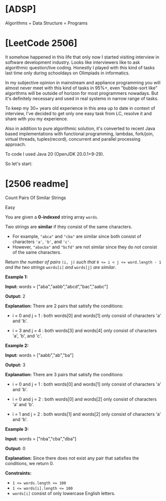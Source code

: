 # [ADSP]
Algorithms + Data Structure = Programs

# [LeetCode 2506] 
It somehow happened in this life that only now I started visiting interview in software development industry.
Looks like interviewers like to ask algorithmic question/live coding. Honestly I played with this kind of tasks 
last time only during schooldays on Olimpiads in informatics. 

In my subjective opinion in mainstream and appliance programming you will almost never
meet with this kind of tasks in 95%+, even "bubble-sort like" algorithms will be outside of
horizon for most programmers nowadays. But it's definitely necessary and used in real systems
in narrow range of tasks.

To keep my 30+ years old experience in this area up to date in context of interview, I've decided to 
get only one easy task from LC, resolve it and share with you my experience.

Also in addition to pure algorithmic solution, it's converted to recent Java based implementations with
functional programming, lambdas, fork/join, virtual threads, tuples(record), concurrent and parallel
processing approach.

To code I used Java 20 (OpenJDK 20.0.1+9-29).

So let's start:

# [2506 readme]
Count Pairs Of Similar Strings

Easy

You are given a **0-indexed** string array `words`.

Two strings are **similar** if they consist of the same characters.

*   For example, `"abca"` and `"cba"` are similar since both consist of characters `'a'`, `'b'`, and `'c'`.
*   However, `"abacba"` and `"bcfd"` are not similar since they do not consist of the same characters.

Return _the number of pairs_ `(i, j)` _such that_ `0 <= i < j <= word.length - 1` _and the two strings_ `words[i]` _and_ `words[j]` _are similar_.

**Example 1:**

**Input:** words = ["aba","aabb","abcd","bac","aabc"]

**Output:** 2

**Explanation:** There are 2 pairs that satisfy the conditions:

- i = 0 and j = 1 : both words[0] and words[1] only consist of characters 'a' and 'b'.

- i = 3 and j = 4 : both words[3] and words[4] only consist of characters 'a', 'b', and 'c'.

**Example 2:**

**Input:** words = ["aabb","ab","ba"]

**Output:** 3

**Explanation:** There are 3 pairs that satisfy the conditions:

- i = 0 and j = 1 : both words[0] and words[1] only consist of characters 'a' and 'b'.

- i = 0 and j = 2 : both words[0] and words[2] only consist of characters 'a' and 'b'.

- i = 1 and j = 2 : both words[1] and words[2] only consist of characters 'a' and 'b'.

**Example 3:**

**Input:** words = ["nba","cba","dba"]

**Output:** 0

**Explanation:** Since there does not exist any pair that satisfies the conditions, we return 0.

**Constraints:**

*   `1 <= words.length <= 100`
*   `1 <= words[i].length <= 100`
*   `words[i]` consist of only lowercase English letters.



